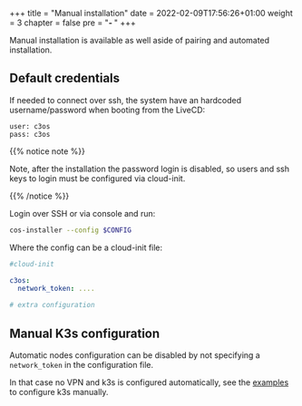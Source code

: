 +++
title = "Manual installation"
date = 2022-02-09T17:56:26+01:00
weight = 3
chapter = false
pre = "<b>- </b>"
+++

Manual installation is available as well aside of pairing and automated installation. 

## Default credentials

If needed to connect over ssh, the system have an hardcoded username/password when booting from the LiveCD:

```
user: c3os
pass: c3os
```

{{% notice note %}}

Note, after the installation the password login is disabled, so users and ssh keys to login must be configured via cloud-init.

{{% /notice %}}


Login over SSH or via console and run:

```bash
cos-installer --config $CONFIG
```

Where the config can be a cloud-init file:

```yaml
#cloud-init

c3os:
  network_token: ....

# extra configuration
```

## Manual K3s configuration

Automatic nodes configuration can be disabled by not specifying a `network_token` in the configuration file.

In that case no VPN and k3s is configured automatically, see the [examples](https://github.com/c3os-io/c3os/tree/master/examples) to configure k3s manually.
